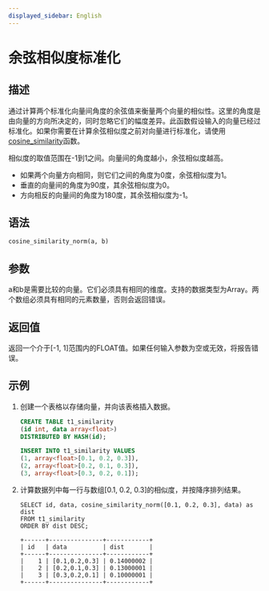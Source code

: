 ```yaml
---
displayed_sidebar: English
---
```


# 余弦相似度标准化

## 描述

通过计算两个标准化向量间角度的余弦值来衡量两个向量的相似性。这里的角度是由向量的方向所决定的，同时忽略它们的幅度差异。此函数假设输入的向量已经过标准化。如果你需要在计算余弦相似度之前对向量进行标准化，请使用[cosine_similarity](./cos_similarity.md)函数。

相似度的取值范围在-1到1之间。向量间的角度越小，余弦相似度越高。

- 如果两个向量方向相同，则它们之间的角度为0度，余弦相似度为1。
- 垂直的向量间的角度为90度，其余弦相似度为0。
- 方向相反的向量间的角度为180度，其余弦相似度为-1。

## 语法

```Haskell
cosine_similarity_norm(a, b)
```

## 参数

a和b是需要比较的向量。它们必须具有相同的维度。支持的数据类型为Array<float>。两个数组必须具有相同的元素数量，否则会返回错误。

## 返回值

返回一个介于[-1, 1]范围内的FLOAT值。如果任何输入参数为空或无效，将报告错误。

## 示例

1. 创建一个表格以存储向量，并向该表格插入数据。

   ```SQL
   CREATE TABLE t1_similarity 
   (id int, data array<float>)
   DISTRIBUTED BY HASH(id);
   
   INSERT INTO t1_similarity VALUES
   (1, array<float>[0.1, 0.2, 0.3]), 
   (2, array<float>[0.2, 0.1, 0.3]), 
   (3, array<float>[0.3, 0.2, 0.1]);
   ```

2. 计算数据列中每一行与数组[0.1, 0.2, 0.3]的相似度，并按降序排列结果。

   ```Plain
   SELECT id, data, cosine_similarity_norm([0.1, 0.2, 0.3], data) as dist
   FROM t1_similarity 
   ORDER BY dist DESC;
   
   +------+---------------+------------+
   | id   | data          | dist       |
   +------+---------------+------------+
   |    1 | [0.1,0.2,0.3] | 0.14000002 |
   |    2 | [0.2,0.1,0.3] | 0.13000001 |
   |    3 | [0.3,0.2,0.1] | 0.10000001 |
   +------+---------------+------------+
   ```
